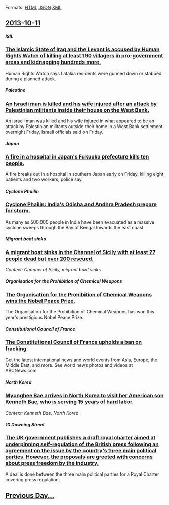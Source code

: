 
Formats: [HTML](2013/10/11/index.html)  [JSON](2013/10/11/index.json)  [XML](2013/10/11/index.xml)  

## [2013-10-11](/news/2013/10/11/index.md)

##### ISIL
### [The Islamic State of Iraq and the Levant is accused by Human Rights Watch of killing at least 190 villagers in pro-government areas and kidnapping hundreds more. ](/news/2013/10/11/the-islamic-state-of-iraq-and-the-levant-is-accused-by-human-rights-watch-of-killing-at-least-190-villagers-in-pro-government-areas-and-kidn.md)
Human Rights Watch says Latakia residents were gunned down or stabbed during a planned attack.

##### Palestine
### [An Israeli man is killed and his wife injured after an attack by Palestinian militants inside their house on the West Bank. ](/news/2013/10/11/an-israeli-man-is-killed-and-his-wife-injured-after-an-attack-by-palestinian-militants-inside-their-house-on-the-west-bank.md)
An Israeli man was killed and his wife injured in what appeared to be an attack by Palestinian militants outside their home in a West Bank settlement overnight Friday, Israeli officials said on Friday.

##### Japan
### [A fire in a hospital in Japan's Fukuoka prefecture kills ten people. ](/news/2013/10/11/a-fire-in-a-hospital-in-japan-s-fukuoka-prefecture-kills-ten-people.md)
A fire breaks out in a hospital in southern Japan early on Friday, killing eight patients and two workers, police say.

##### Cyclone Phailin
### [Cyclone Phailin: India's Odisha and Andhra Pradesh prepare for storm. ](/news/2013/10/11/cyclone-phailin-india-s-odisha-and-andhra-pradesh-prepare-for-storm.md)
As many as 500,000 people in India have been evacuated as a massive cyclone sweeps through the Bay of Bengal towards the east coast.

##### Migrant boat sinks
### [A migrant boat sinks in the Channel of Sicily with at least 27 people dead but over 200 rescued. ](/news/2013/10/11/a-migrant-boat-sinks-in-the-channel-of-sicily-with-at-least-27-people-dead-but-over-200-rescued.md)
_Context: Channel of Sicily, migrant boat sinks_

##### Organisation for the Prohibition of Chemical Weapons
### [The Organisation for the Prohibition of Chemical Weapons wins the Nobel Peace Prize. ](/news/2013/10/11/the-organisation-for-the-prohibition-of-chemical-weapons-wins-the-nobel-peace-prize.md)
The Organisation for the Prohibition of Chemical Weapons has won this year&#039;s prestigious Nobel Peace Prize.

##### Constitutional Council of France
### [The Constitutional Council of France upholds a ban on fracking. ](/news/2013/10/11/the-constitutional-council-of-france-upholds-a-ban-on-fracking.md)
Get the latest international news and world events from Asia, Europe, the Middle East, and more. See world news photos and videos at ABCNews.com

##### North Korea
### [Myunghee Bae arrives in North Korea to visit her American son Kenneth Bae, who is serving 15 years of hard labor. ](/news/2013/10/11/myunghee-bae-arrives-in-north-korea-to-visit-her-american-son-kenneth-bae-who-is-serving-15-years-of-hard-labor.md)
_Context: Kenneth Bae, North Korea_

##### 10 Downing Street
### [The UK government publishes a draft royal charter aimed at underpinning self-regulation of the British press following an agreement on the issue by the country's three main political parties. However, the proposals are greeted with concerns about press freedom by the industry. ](/news/2013/10/11/the-uk-government-publishes-a-draft-royal-charter-aimed-at-underpinning-self-regulation-of-the-british-press-following-an-agreement-on-the-i.md)
A deal is done between the three main political parties for a Royal Charter covering press regulation.

## [Previous Day...](/news/2013/10/10/index.md)

